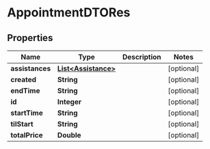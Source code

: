 # AppointmentDTORes

## Properties
Name | Type | Description | Notes
------------ | ------------- | ------------- | -------------
**assistances** | [**List&lt;Assistance&gt;**](Assistance.md) |  |  [optional]
**created** | **String** |  |  [optional]
**endTime** | **String** |  |  [optional]
**id** | **Integer** |  |  [optional]
**startTime** | **String** |  |  [optional]
**tilStart** | **String** |  |  [optional]
**totalPrice** | **Double** |  |  [optional]

